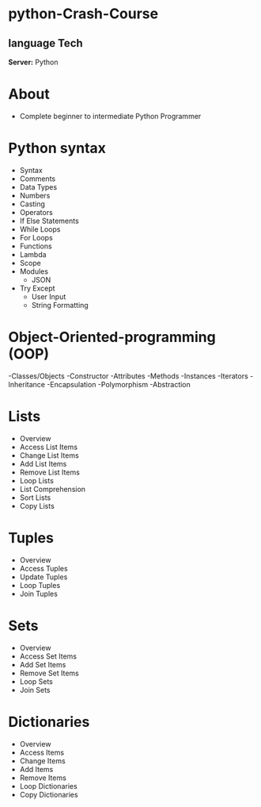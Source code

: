 # **python-Crash-Course**


## language Tech

**Server:** Python

# About
- Complete beginner to intermediate Python Programmer

# Python syntax
- Syntax
- Comments
- Data Types
- Numbers
- Casting
- Operators
- If Else Statements
- While Loops
- For Loops
- Functions
- Lambda
- Scope
- Modules
    - JSON
- Try Except
    - User Input
    - String Formatting


# Object-Oriented-programming (OOP)
-Classes/Objects
    -Constructor
    -Attributes
    -Methods
    -Instances
-Iterators
-Inheritance
-Encapsulation
-Polymorphism
-Abstraction


# Lists
- Overview
- Access List Items
- Change List Items
- Add List Items
- Remove List Items
- Loop Lists
- List Comprehension
- Sort Lists
- Copy Lists

# Tuples
- Overview
- Access Tuples
- Update Tuples
- Loop Tuples
- Join Tuples

# Sets
- Overview
- Access Set Items
- Add Set Items
- Remove Set Items
- Loop Sets
- Join Sets

# Dictionaries
- Overview
- Access Items
- Change Items
- Add Items
- Remove Items
- Loop Dictionaries
- Copy Dictionaries
